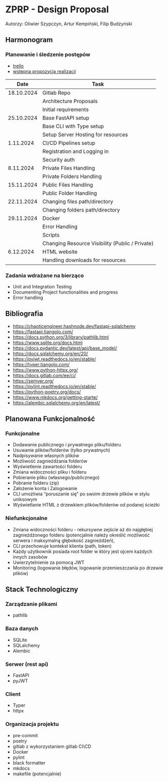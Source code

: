 # ZPRP - Design Proposal

Autorzy: Oliwier Szypczyn, Artur Kempiński, Filip Budzyński

## Harmonogram

### Planowanie i śledzenie postępów
- [trello](https://trello.com/invite/b/6717e8983e448098895c9abd/ATTIf472471e95b03fbfd2a64e328e9d56805C7AD1F2/zprp)
- [wstępna propozycja realizacji](https://docs.google.com/document/d/1Ja9pGZcc4Bm5onkOSrGuZB2RC4V7GIif2MGYyNo782I/edit?tab=t.0#heading=h.5zv4f977yngz)

| Date          | Task                                            |
|---------------|-------------------------------------------------|
| 18.10.2024    | Gitlab Repo                                     |
|               | Architecture Proposals                          |
|               | Initial requirements                            |
| 25.10.2024    | Base FastAPI setup                              |
|               | Base CLI with Type setup                        |
|               | Setup Server Hosting for resources              |
| 1.11.2024     | CI/CD Pipelines setup                           |
|               | Registration and Logging in                     |
|               | Security auth                                   |
| 8.11.2024     | Private Files Handling                          |
|               | Private Folders Handling                        |
| 15.11.2024    | Public Files Handling                           |
|               | Public Folder Handling                          |
| 22.11.2024    | Changing files path/directory                   |
|               | Changing folders path/directory                 |
| 29.11.2024    | Docker                                          |
|               | Error Handling                                  |
|               | Scripts                                         |
|               | Changing Resource Visibility (Public / Private) |
|  6.12.2024    | HTML website                                    |
|               | Handling downloads for resources                |

### Zadania wdrażane na bierząco
- Unit and Integration Testing
- Documenting Project functionalities and progress
- Error handling

## Bibliografia
- https://chaoticengineer.hashnode.dev/fastapi-sqlalchemy
- https://fastapi.tiangolo.com/
- https://docs.python.org/3/library/pathlib.html
- https://www.sqlite.org/docs.html
- https://docs.pydantic.dev/latest/api/base_model/
- https://docs.sqlalchemy.org/en/20/
- https://pyjwt.readthedocs.io/en/stable/
- https://typer.tiangolo.com/
- https://www.python-httpx.org/
- https://docs.gitlab.com/ee/ci/
- https://semver.org/
- https://pylint.readthedocs.io/en/stable/
- https://python-poetry.org/docs/
- https://www.mkdocs.org/getting-starte/
- https://alembic.sqlalchemy.org/en/latest/

## Planowana Funkcjonalność

### Funkcjonalne
- Dodawanie publicznego i prywatnego pliku/folderu
- Usuwanie plików/folderów (tylko prywatnych)
- Nadpisywanie własnych plików
- Możliwość zagnieżdżania folderów
- Wyświetlenie zawartości folderu 
- Zmiana widoczności pliku i folderu
- Pobieranie pliku (własnego/publicznego)
- Pobranie folderu (zip)
- Założenie konta i Zalogowanie
- CLI umożliwia “poruszanie się” po swoim drzewie plików w stylu uniksowym
- Wyświetlanie HTML z drzewkiem plików/folderów od podanej ścieżki

### Niefunkcjonalne
- Zmiana widoczności folderu - rekursywne zejście aż do najgłębiej zagnieżdżonego folderu (potencjalnie należy określić możliwość serwera i maksymalną głębokość zagnieżdżeń),
- CLI przechowuje kontekst klienta (path, token)
- Każdy użytkownik posiada root folder w który jest ojcem każdych innych zasobów
- Uwierzytelnienie za pomocą JWT
- Monitoring (logowanie błędów, logowanie przemieszczania po drzewie plików)

## Stack Technologiczny

### Zarządzanie plikami
- pathlib

### Baza danych
- SQLite
- SQLalchemy
- Alembic

### Serwer (rest api)
- FastAPI
- pyJWT

### Client
- Typer
- httpx

### Organizacja projektu
- pre-commit
- poetry
- gitlab z wykorzystaniem gitlab CI\CD
- Docker
- pylint
- black formatter
- mkdocs
- makefile (potencjalnie)



